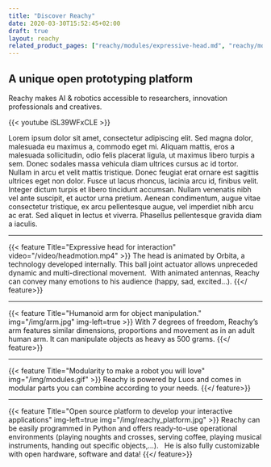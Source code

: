 ```yaml
---
title: "Discover Reachy"
date: 2020-03-30T15:52:45+02:00
draft: true
layout: reachy
related_product_pages: ["reachy/modules/expressive-head.md", "reachy/modules/chest.md", "reachy/modules/bioinspired-arm.md", "reachy/modules/gripper.md", "reachy/modules/humanoid-hand.md"]
---
```


## A unique open prototyping platform
Reachy makes AI & robotics accessible to researchers, innovation professionals and creatives.

{{< youtube iSL39WFxCLE >}}


Lorem ipsum dolor sit amet, consectetur adipiscing elit. Sed magna dolor, malesuada eu maximus a, commodo eget mi. Aliquam mattis, eros a malesuada sollicitudin, odio felis placerat ligula, ut maximus libero turpis a sem. Donec sodales massa vehicula diam ultrices cursus ac id tortor. Nullam in arcu et velit mattis tristique. Donec feugiat erat ornare est sagittis ultrices eget non dolor. Fusce ut lacus rhoncus, lacinia arcu id, finibus velit. Integer dictum turpis et libero tincidunt accumsan. Nullam venenatis nibh vel ante suscipit, et auctor urna pretium. Aenean condimentum, augue vitae consectetur tristique, ex arcu pellentesque augue, vel imperdiet nibh arcu ac erat. Sed aliquet in lectus et viverra. Phasellus pellentesque gravida diam a iaculis.

---

{{< feature Title="Expressive head for interaction"  video="/video/headmotion.mp4" >}}
The head is animated by Orbita, a technology developed internally. This ball joint actuator allows unpreceded dynamic and multi-directional movement.  With animated antennas, Reachy can convey many emotions to his audience (happy, sad, excited...).
{{</ feature>}}

---

{{< feature Title="Humanoid arm for object manipulation."  img="/img/arm.jpg" img-left=true >}}
With 7 degrees of freedom, Reachy’s arm features similar dimensions, proportions and movement as in an adult human arm. It can manipulate objects as heavy as 500 grams.
{{</ feature>}}

---

{{< feature Title="Modularity to make a robot you will love"  img="/img/modules.gif" >}}
Reachy is powered by Luos and comes in modular parts you can combine according to your needs.
{{</ feature>}}

--- 

{{< feature Title="Open source platform to develop your interactive applications"  img-left=true img="/img/reachy_platform.jpg"  >}}
Reachy can be easily programmed in Python and offers ready-to-use operational environments (playing noughts and crosses, serving coffee, playing musical instruments, handing out specific objects,...).   He is also fully customizable with open hardware, software and data!
{{</ feature>}}